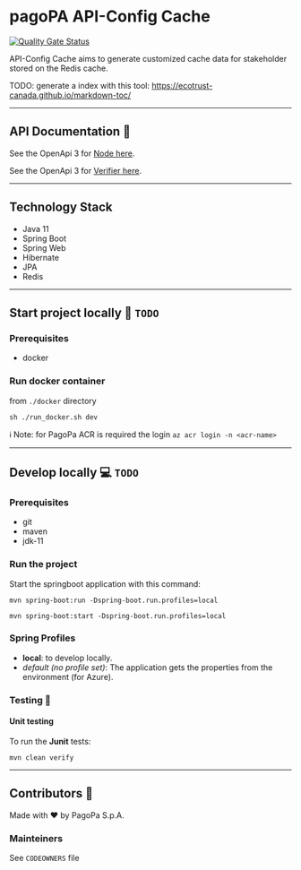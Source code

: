 # pagoPA API-Config Cache

[![Quality Gate Status](https://sonarcloud.io/api/project_badges/measure?project=pagopa_pagopa-api-config-cache&metric=alert_status)](https://sonarcloud.io/dashboard?id=TODO-set-your-id)

API-Config Cache aims to generate customized cache data for stakeholder stored on the Redis cache.

TODO: generate a index with this tool: https://ecotrust-canada.github.io/markdown-toc/

---

## API Documentation 📖

See the OpenApi 3 for [Node here](https://raw.githubusercontent.com/pagopa/pagopa-api-config-cache/main/openapi/openapi_nodev1.json).

See the OpenApi 3 for [Verifier here](https://raw.githubusercontent.com/pagopa/pagopa-api-config-cache/main/openapi/openapi_verifier.json).

---

## Technology Stack

- Java 11
- Spring Boot
- Spring Web
- Hibernate
- JPA
- Redis

---

## Start project locally 🚀 `TODO`

### Prerequisites

- docker 

### Run docker container

from `./docker` directory

`sh ./run_docker.sh dev`

ℹ️ Note: for PagoPa ACR is required the login `az acr login -n <acr-name>`

---

## Develop locally 💻 `TODO`

### Prerequisites

- git
- maven
- jdk-11

### Run the project

Start the springboot application with this command:

`mvn spring-boot:run -Dspring-boot.run.profiles=local`

`mvn spring-boot:start -Dspring-boot.run.profiles=local`

### Spring Profiles

- **local**: to develop locally.
- _default (no profile set)_: The application gets the properties from the environment (for Azure).

### Testing 🧪

#### Unit testing

To run the **Junit** tests:

`mvn clean verify`

---

## Contributors 👥

Made with ❤️ by PagoPa S.p.A.

### Mainteiners

See `CODEOWNERS` file
